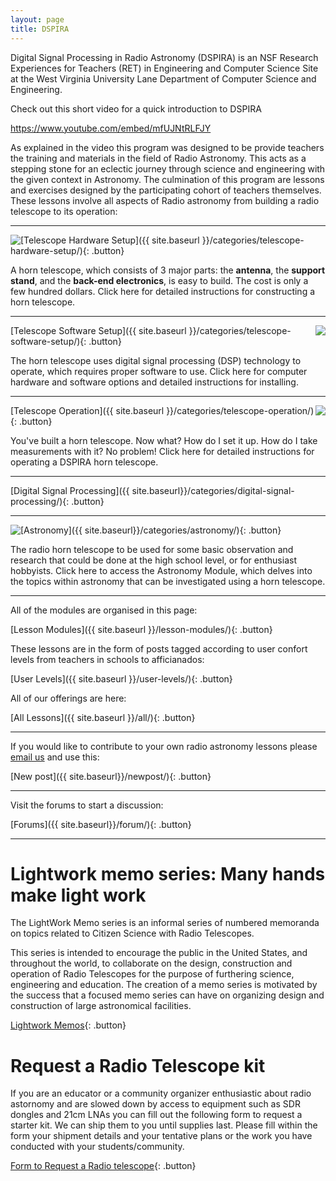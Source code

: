 ```yaml
---
layout: page
title: DSPIRA
---
```


Digital Signal Processing in Radio Astronomy (DSPIRA) is an NSF Research Experiences for Teachers (RET) in Engineering and Computer Science Site at the West Virginia University Lane Department of Computer Science and Engineering.

Check out this short video for a quick introduction to DSPIRA

https://www.youtube.com/embed/mfUJNtRLFJY

As explained in the video this program was designed to be provide teachers the training and materials in the field of Radio Astronomy. This acts as a stepping stone for an eclectic journey through science and engineering with the given context in Astronomy. The culmination of this program are lessons and exercises designed by the participating cohort of teachers themselves. These lessons involve all aspects of Radio astronomy from building a radio telescope  to its operation: 

<hr>

<img class="img-circle" style="float:left;" src="{{ site.baseurl }}/images/horn.jpeg">
[Telescope Hardware Setup]({{ site.baseurl }}/categories/telescope-hardware-setup/){: .button} 

A horn telescope, which consists of 3 major parts: the **antenna**, the **support stand**, and the **back-end electronics**, is easy to build. The cost is only a few hundred dollars. Click here for detailed instructions for constructing a horn telescope.

<hr>

<img class="img-circle" style="float:right;" src="{{ site.baseurl }}/images/GNURadio_image.png">
[Telescope Software Setup]({{ site.baseurl }}/categories/telescope-software-setup/){: .button} 

The horn telescope uses digital signal processing (DSP) technology to operate, which requires proper software to use. Click here for computer hardware and software options and detailed instructions for installing.

<hr>

<img class="img-circle" style="float:right;" src="{{ site.baseurl }}/images/horn-ops.jpeg">
[Telescope Operation]({{ site.baseurl }}/categories/telescope-operation/){: .button} 

You've built a horn telescope. Now what? How do I set it up. How do I take measurements with it? No problem! Click here for detailed instructions for operating a DSPIRA horn telescope.

<hr>

[Digital Signal Processing]({{ site.baseurl}}/categories/digital-signal-processing/){: .button}

<hr>

<img class="img-circle" style="float:left;" src="{{ site.baseurl }}/images/astronomy.jpg">
[Astronomy]({{ site.baseurl}}/categories/astronomy/){: .button}

The radio horn telescope to be used for some basic observation and research that could be done at the high school level, or for enthusiast hobbyists. Click here to access the Astronomy Module, which delves into the topics within astronomy that can be investigated using a horn telescope.  

<hr>

All of the modules are organised in this page: 

[Lesson Modules]({{ site.baseurl }}/lesson-modules/){: .button} 

These lessons are in the form of posts tagged according to user confort levels from teachers in schools to afficianados:

[User Levels]({{ site.baseurl }}/user-levels/){: .button} 

All of our offerings are here:

[All Lessons]({{ site.baseurl }}/all/){: .button}


<hr>

If you would like to contribute to your own radio astronomy lessons please [email us](mailto:pranav.sanghavi@mail.wvu.edu) and use this:

[New post]({{ site.baseurl}}/newpost/){: .button}

<hr>

Visit the forums to start a discussion: 

[Forums]({{ site.baseurl}}/forum/){: .button}

<hr>

# Lightwork memo series: Many hands make light work

The LightWork Memo series is an informal series of numbered memoranda on topics related to Citizen Science with Radio Telescopes.

This series is intended to encourage the public in the United States, and throughout the world, to collaborate on the design, construction and operation of Radio Telescopes for the purpose of furthering science, engineering and education. The creation of a memo series is motivated by the success that a focused memo series can have on organizing design and construction of large astronomical facilities.

[Lightwork Memos](https://wvurail.org/lightwork/){: .button}

# Request a Radio Telescope kit

If you are an educator or a community organizer enthusiastic about radio astornomy and are slowed down by access to equipment such as SDR dongles and 21cm LNAs you can fill out the following form to request a starter kit. We can ship them to you until supplies last. Please fill within the form your shipment details and your tentative plans or the work you have conducted with your students/community. 

[Form to Request a Radio telescope](https://forms.gle/qLDGCD8CXNvGo9hS6){: .button}

